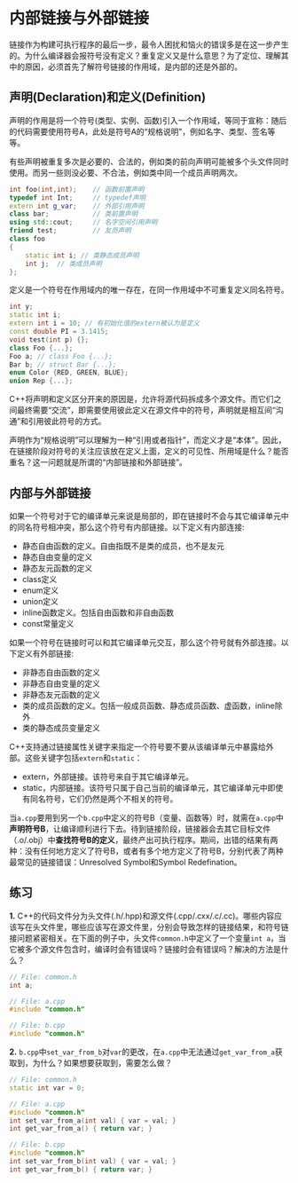# 内部链接与外部链接

链接作为构建可执行程序的最后一步，最令人困扰和恼火的错误多是在这一步产生的。为什么编译器会报符号没有定义？重复定义又是什么意思？为了定位、理解其中的原因，必须首先了解符号链接的作用域，是内部的还是外部的。

## 声明(Declaration)和定义(Definition)

声明的作用是将一个符号(类型、实例、函数)引入一个作用域，等同于宣称：随后的代码需要使用符号A，此处是符号A的“规格说明”，例如名字、类型、签名等等。

有些声明被重复多次是必要的、合法的，例如类的前向声明可能被多个头文件同时使用。而另一些则没必要、不合法，例如类中同一个成员声明两次。

```cpp
int foo(int,int);    // 函数前置声明
typedef int Int;     // typedef声明
extern int g_var;    // 外部引用声明
class bar;           // 类前置声明
using std::cout;     // 名字空间引用声明
friend test;         // 友员声明
class foo
{
    static int i; // 类静态成员声明
    int j;  // 类成员声明
};
```

定义是一个符号在作用域内的唯一存在，在同一作用域中不可重复定义同名符号。

```cpp
int y;
static int i;
extern int i = 10; // 有初始化值的extern被认为是定义
const double PI = 3.1415;
void test(int p) {};
class Foo {...};
Foo a; // class Foo {...};
Bar b; // struct Bar {...};
enum Color {RED, GREEN, BLUE};
union Rep {...};
```

C++将声明和定义区分开来的原因是，允许将源代码拆成多个源文件。而它们之间最终需要“交流”，即需要使用彼此定义在源文件中的符号，声明就是相互间“沟通”和引用彼此符号的方式。

声明作为“规格说明”可以理解为一种“引用或者指针”，而定义才是“本体”。因此，在链接阶段对符号的关注应该放在定义上面，定义的可见性、所用域是什么？能否重名？这一问题就是所谓的“内部链接和外部链接”。

## 内部与外部链接

如果一个符号对于它的编译单元来说是局部的，即在链接时不会与其它编译单元中的同名符号相冲突，那么这个符号有内部链接。以下定义有内部连接:

* 静态自由函数的定义。自由指既不是类的成员，也不是友元
* 静态自由变量的定义
* 静态友元函数的定义
* class定义
* enum定义
* union定义
* inline函数定义。包括自由函数和非自由函数
* const常量定义

如果一个符号在链接时可以和其它编译单元交互，那么这个符号就有外部连接。以下定义有外部链接:

* 非静态自由函数的定义
* 非静态自由变量的定义
* 非静态友元函数的定义
* 类的成员函数的定义。包括一般成员函数、静态成员函数、虚函数，inline除外
* 类的静态成员变量定义

C++支持通过链接属性关键字来指定一个符号要不要从该编译单元中暴露给外部。这些关键字包括`extern`和`static`：

* extern，外部链接。该符号来自于其它编译单元。
* static，内部链接。该符号只属于自己当前的编译单元，其它编译单元中即使有同名符号，它们仍然是两个不相关的符号。

当`a.cpp`要用到另一个`b.cpp`中定义的符号B（变量、函数等）时，就需在`a.cpp`中**声明符号B**，让编译顺利进行下去。待到链接阶段，链接器会去其它目标文件（.o/.obj）中**查找符号B的定义**，最终产出可执行程序。期间，出错的结果有两种：没有任何地方定义了符号B，或者有多个地方定义了符号B，分别代表了两种最常见的链接错误：Unresolved Symbol和Symbol Redefination。

## 练习

**1.** C++的代码文件分为头文件(.h/.hpp)和源文件(.cpp/.cxx/.c/.cc)。哪些内容应该写在头文件里，哪些应该写在源文件里，分别会导致怎样的链接结果，和符号链接问题紧密相关。在下面的例子中，头文件`common.h`中定义了一个变量`int a`，当它被多个源文件包含时，编译时会有错误吗？链接时会有错误吗？解决的方法是什么？

```cpp
// File: common.h
int a;

// File: a.cpp
#include "common.h"

// File: b.cpp
#include "common.h"
```

**2.** `b.cpp`中`set_var_from_b`对`var`的更改，在`a.cpp`中无法通过`get_var_from_a`获取到，为什么？如果想要获取到，需要怎么做？

```cpp
// File: common.h
static int var = 0;

// File: a.cpp
#include "common.h"
int set_var_from_a(int val) { var = val; }
int get_var_from_a() { return var; }

// File: b.cpp
#include "common.h"
int set_var_from_b(int val) { var = val; }
int get_var_from_b() { return var; }
```
